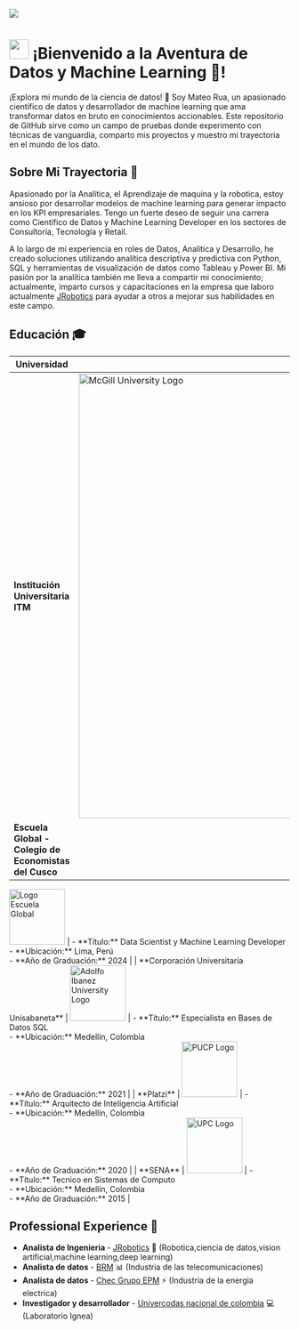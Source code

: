![](https://komarev.com/ghpvc/?username=aladelca&color=blue)

<h1 align="left-align"><b></b><img src="https://media.giphy.com/media/hvRJCLFzcasrR4ia7z/giphy.gif" width="35"> ¡Bienvenido a la Aventura de Datos y Machine Learning 🚀!</h1>

¡Explora mi mundo de la ciencia de datos! 🙌 Soy Mateo Rua, un apasionado científico de datos y desarrollador de machine learning que ama transformar datos en bruto en conocimientos accionables. Este repositorio de GitHub sirve como un campo de pruebas donde experimento con técnicas de vanguardia, comparto mis proyectos y muestro mi trayectoria en el mundo de los dato.


## Sobre Mi Trayectoria  🧩
 

Apasionado por la Analítica, el Aprendizaje de maquina y la robotica, estoy ansioso por desarrollar modelos de machine learning para generar impacto en los KPI empresariales. Tengo un fuerte deseo de seguir una carrera como Científico de Datos y Machine Learning Developer en los sectores de Consultoría, Tecnología y Retail.

A lo largo de mi experiencia en roles de Datos, Analítica y Desarrollo, he creado soluciones utilizando analítica descriptiva y predictiva con Python, SQL y herramientas de visualización de datos como Tableau y Power BI. Mi pasión por la analítica también me lleva a compartir mi conocimiento; actualmente, imparto cursos y capacitaciones en la empresa que laboro actualmente  [JRobotics](https://jrobotics.co/)  para ayudar a otros a mejorar sus habilidades en este campo.

## Educación  🎓

| Universidad                         |                                  | Información                                   |
| ---------------------------------- | ----------------------------------------- | ---------------------------------------------- |
| **Institución Universitaria ITM**              | <img src="https://www.redttu.edu.co/es/wp-content/uploads/2015/12/13.-ITM.png" alt="McGill University Logo" width="800"> | - **Título:** Ingeniero mecatrónico<br>- **Ubicación:** Medellín, Colombia<br>- **Año de Graduación:** 2024 |
| **Escuela Global - Colegio de Economistas del Cusco**           | <div style="display: flex; justify-content: center;">
  <img src="https://global-wordpress2.s3.amazonaws.com/wp-content/uploads/2022/08/23212149/logo-de-escuela-global.png" alt="Logo Escuela Global" width="100">
</div>
 | - **Título:** Data Scientist y Machine Learning Developer<br>- **Ubicación:** Lima, Perú<br>- **Año de Graduación:** 2024 |
| **Corporación Universitaria Unisabaneta**           | <img src="https://carleton.ca/isso/wp-content/uploads/UAI.jpg" alt="Adolfo Ibanez University Logo" width="100"> | - **Título:** Especialista en Bases de Datos SQL<br>- **Ubicación:**  Medellín, Colombia<br>- **Año de Graduación:** 2021 |
| **Platzi** | <img src="pucp.jpeg" alt="PUCP Logo" width="100"> | - **Título:** Arquitecto de Inteligencia Artificial<br>- **Ubicación:**  Medellín, Colombia<br>- **Año de Graduación:** 2020 |
| **SENA**                | <img src="https://www.upc.edu.pe/static/img/logo_upc_red.png" alt="UPC Logo" width="100"> | - **Título:** Tecnico en Sistemas de Computo<br>- **Ubicación:**   Medellín, Colombia<br>- **Año de Graduación:** 2015 |



## Professional Experience 💼

* **Analista de Ingenieria** - [JRobotics](https://jrobotics.co/)  🤖 (Robotica,ciencia de datos,vision artificial,machine learning,deep learning)
* **Analista de datos** - [BRM](https://www.brm.com.co/) 📊 (Industria de las telecomunicaciones) 
* **Analista de datos** - [Chec Grupo EPM](https://www.chec.com.co/) ⚡ (Industria de la energia electrica) 
* **Investigador y desarrollador** - [Univercodas nacional de colombia](https://minas.medellin.unal.edu.co/gruposdeinvestigacion/ignea/nosotros.html)  💻(Laboratorio Ignea) 

